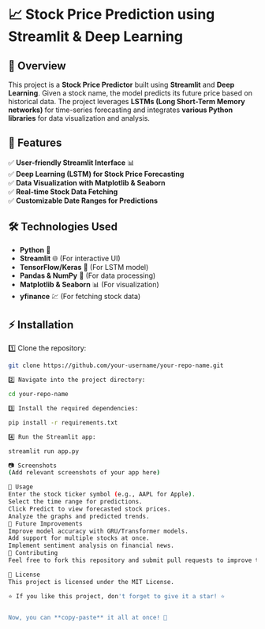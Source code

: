 # 📈 Stock Price Prediction using Streamlit & Deep Learning  

## 📝 Overview  
This project is a **Stock Price Predictor** built using **Streamlit** and **Deep Learning**. Given a stock name, the model predicts its future price based on historical data. The project leverages **LSTMs (Long Short-Term Memory networks)** for time-series forecasting and integrates **various Python libraries** for data visualization and analysis.  

## 🚀 Features  
✅ **User-friendly Streamlit Interface** 📊  
✅ **Deep Learning (LSTM) for Stock Price Forecasting**  
✅ **Data Visualization with Matplotlib & Seaborn**  
✅ **Real-time Stock Data Fetching**  
✅ **Customizable Date Ranges for Predictions**  

## 🛠️ Technologies Used  
- **Python** 🐍  
- **Streamlit** 🌐 (For interactive UI)  
- **TensorFlow/Keras** 🤖 (For LSTM model)  
- **Pandas & NumPy** 🔢 (For data processing)  
- **Matplotlib & Seaborn** 📊 (For visualization)  
- **yfinance** 💹 (For fetching stock data)  

## ⚡ Installation  

1️⃣ Clone the repository:  
```bash
git clone https://github.com/your-username/your-repo-name.git

2️⃣ Navigate into the project directory:

cd your-repo-name

3️⃣ Install the required dependencies:

pip install -r requirements.txt

4️⃣ Run the Streamlit app:

streamlit run app.py

📷 Screenshots
(Add relevant screenshots of your app here)

📝 Usage
Enter the stock ticker symbol (e.g., AAPL for Apple).
Select the time range for predictions.
Click Predict to view forecasted stock prices.
Analyze the graphs and predicted trends.
📌 Future Improvements
Improve model accuracy with GRU/Transformer models.
Add support for multiple stocks at once.
Implement sentiment analysis on financial news.
🤝 Contributing
Feel free to fork this repository and submit pull requests to improve the project!

📜 License
This project is licensed under the MIT License.

⭐ If you like this project, don't forget to give it a star! ⭐


Now, you can **copy-paste** it all at once! 🚀
